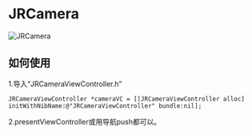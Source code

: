 # JRCamera

![JRCamera](https://github.com/zhanjiarong/JRCamera/blob/master/IMG_0014.PNG?raw=true "JRCamera")

## 如何使用

1.导入“JRCameraViewController.h”


```
JRCameraViewController *cameraVC = [[JRCameraViewController alloc] initWithNibName:@"JRCameraViewController" bundle:nil];
```

2.presentViewController或用导航push都可以。
